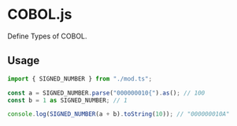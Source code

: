 # COBOL.js

Define Types of COBOL.

## Usage

```ts
import { SIGNED_NUMBER } from "./mod.ts";

const a = SIGNED_NUMBER.parse("000000010{").as(); // 100
const b = 1 as SIGNED_NUMBER; // 1

console.log(SIGNED_NUMBER(a + b).toString(10)); // "000000010A"
```
